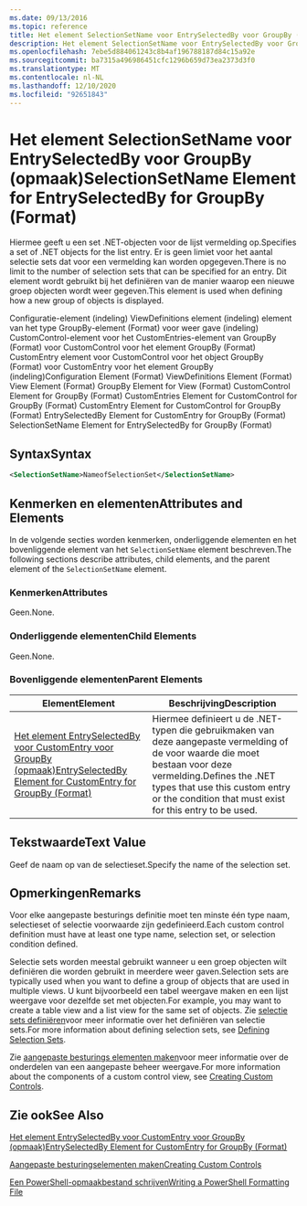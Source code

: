 ```yaml
---
ms.date: 09/13/2016
ms.topic: reference
title: Het element SelectionSetName voor EntrySelectedBy voor GroupBy (opmaak)
description: Het element SelectionSetName voor EntrySelectedBy voor GroupBy (opmaak)
ms.openlocfilehash: 7ebe5d884061243c8b4af196788187d84c15a92e
ms.sourcegitcommit: ba7315a496986451cfc1296b659d73ea2373d3f0
ms.translationtype: MT
ms.contentlocale: nl-NL
ms.lasthandoff: 12/10/2020
ms.locfileid: "92651843"
---
```

# <a name="selectionsetname-element-for-entryselectedby-for-groupby-format"></a><span data-ttu-id="9bde5-103">Het element SelectionSetName voor EntrySelectedBy voor GroupBy (opmaak)</span><span class="sxs-lookup"><span data-stu-id="9bde5-103">SelectionSetName Element for EntrySelectedBy for GroupBy (Format)</span></span>

<span data-ttu-id="9bde5-104">Hiermee geeft u een set .NET-objecten voor de lijst vermelding op.</span><span class="sxs-lookup"><span data-stu-id="9bde5-104">Specifies a set of .NET objects for the list entry.</span></span> <span data-ttu-id="9bde5-105">Er is geen limiet voor het aantal selectie sets dat voor een vermelding kan worden opgegeven.</span><span class="sxs-lookup"><span data-stu-id="9bde5-105">There is no limit to the number of selection sets that can be specified for an entry.</span></span> <span data-ttu-id="9bde5-106">Dit element wordt gebruikt bij het definiëren van de manier waarop een nieuwe groep objecten wordt weer gegeven.</span><span class="sxs-lookup"><span data-stu-id="9bde5-106">This element is used when defining how a new group of objects is displayed.</span></span>

<span data-ttu-id="9bde5-107">Configuratie-element (indeling) ViewDefinitions element (indeling) element van het type GroupBy-element (Format) voor weer gave (indeling) CustomControl-element voor het CustomEntries-element van GroupBy (Format) voor CustomControl voor het element GroupBy (Format) CustomEntry element voor CustomControl voor het object GroupBy (Format) voor CustomEntry voor het element GroupBy (indeling)</span><span class="sxs-lookup"><span data-stu-id="9bde5-107">Configuration Element (Format) ViewDefinitions Element (Format) View Element (Format) GroupBy Element for View (Format) CustomControl Element for GroupBy (Format) CustomEntries Element for CustomControl for GroupBy (Format) CustomEntry Element for CustomControl for GroupBy (Format) EntrySelectedBy Element for CustomEntry for GroupBy (Format) SelectionSetName Element for EntrySelectedBy for GroupBy (Format)</span></span>

## <a name="syntax"></a><span data-ttu-id="9bde5-108">Syntax</span><span class="sxs-lookup"><span data-stu-id="9bde5-108">Syntax</span></span>

```xml
<SelectionSetName>NameofSelectionSet</SelectionSetName>
```

## <a name="attributes-and-elements"></a><span data-ttu-id="9bde5-109">Kenmerken en elementen</span><span class="sxs-lookup"><span data-stu-id="9bde5-109">Attributes and Elements</span></span>

<span data-ttu-id="9bde5-110">In de volgende secties worden kenmerken, onderliggende elementen en het bovenliggende element van het `SelectionSetName` element beschreven.</span><span class="sxs-lookup"><span data-stu-id="9bde5-110">The following sections describe attributes, child elements, and the parent element of the `SelectionSetName` element.</span></span>

### <a name="attributes"></a><span data-ttu-id="9bde5-111">Kenmerken</span><span class="sxs-lookup"><span data-stu-id="9bde5-111">Attributes</span></span>

<span data-ttu-id="9bde5-112">Geen.</span><span class="sxs-lookup"><span data-stu-id="9bde5-112">None.</span></span>

### <a name="child-elements"></a><span data-ttu-id="9bde5-113">Onderliggende elementen</span><span class="sxs-lookup"><span data-stu-id="9bde5-113">Child Elements</span></span>

<span data-ttu-id="9bde5-114">Geen.</span><span class="sxs-lookup"><span data-stu-id="9bde5-114">None.</span></span>

### <a name="parent-elements"></a><span data-ttu-id="9bde5-115">Bovenliggende elementen</span><span class="sxs-lookup"><span data-stu-id="9bde5-115">Parent Elements</span></span>

|<span data-ttu-id="9bde5-116">Element</span><span class="sxs-lookup"><span data-stu-id="9bde5-116">Element</span></span>|<span data-ttu-id="9bde5-117">Beschrijving</span><span class="sxs-lookup"><span data-stu-id="9bde5-117">Description</span></span>|
|-------------|-----------------|
|[<span data-ttu-id="9bde5-118">Het element EntrySelectedBy voor CustomEntry voor GroupBy (opmaak)</span><span class="sxs-lookup"><span data-stu-id="9bde5-118">EntrySelectedBy Element for CustomEntry for GroupBy (Format)</span></span>](./entryselectedby-element-for-customentry-for-groupby-format.md)|<span data-ttu-id="9bde5-119">Hiermee definieert u de .NET-typen die gebruikmaken van deze aangepaste vermelding of de voor waarde die moet bestaan voor deze vermelding.</span><span class="sxs-lookup"><span data-stu-id="9bde5-119">Defines the .NET types that use this custom entry or the condition that must exist for this entry to be used.</span></span>|

## <a name="text-value"></a><span data-ttu-id="9bde5-120">Tekstwaarde</span><span class="sxs-lookup"><span data-stu-id="9bde5-120">Text Value</span></span>

<span data-ttu-id="9bde5-121">Geef de naam op van de selectieset.</span><span class="sxs-lookup"><span data-stu-id="9bde5-121">Specify the name of the selection set.</span></span>

## <a name="remarks"></a><span data-ttu-id="9bde5-122">Opmerkingen</span><span class="sxs-lookup"><span data-stu-id="9bde5-122">Remarks</span></span>

<span data-ttu-id="9bde5-123">Voor elke aangepaste besturings definitie moet ten minste één type naam, selectieset of selectie voorwaarde zijn gedefinieerd.</span><span class="sxs-lookup"><span data-stu-id="9bde5-123">Each custom control definition must have at least one type name, selection set, or selection condition defined.</span></span>

<span data-ttu-id="9bde5-124">Selectie sets worden meestal gebruikt wanneer u een groep objecten wilt definiëren die worden gebruikt in meerdere weer gaven.</span><span class="sxs-lookup"><span data-stu-id="9bde5-124">Selection sets are typically used when you want to define a group of objects that are used in multiple views.</span></span> <span data-ttu-id="9bde5-125">U kunt bijvoorbeeld een tabel weergave maken en een lijst weergave voor dezelfde set met objecten.</span><span class="sxs-lookup"><span data-stu-id="9bde5-125">For example, you may want to create a table view and a list view for the same set of objects.</span></span> <span data-ttu-id="9bde5-126">Zie [selectie sets definiëren](./defining-selection-sets.md)voor meer informatie over het definiëren van selectie sets.</span><span class="sxs-lookup"><span data-stu-id="9bde5-126">For more information about defining selection sets, see [Defining Selection Sets](./defining-selection-sets.md).</span></span>

<span data-ttu-id="9bde5-127">Zie [aangepaste besturings elementen maken](./creating-custom-controls.md)voor meer informatie over de onderdelen van een aangepaste beheer weergave.</span><span class="sxs-lookup"><span data-stu-id="9bde5-127">For more information about the components of a custom control view, see [Creating Custom Controls](./creating-custom-controls.md).</span></span>

## <a name="see-also"></a><span data-ttu-id="9bde5-128">Zie ook</span><span class="sxs-lookup"><span data-stu-id="9bde5-128">See Also</span></span>

[<span data-ttu-id="9bde5-129">Het element EntrySelectedBy voor CustomEntry voor GroupBy (opmaak)</span><span class="sxs-lookup"><span data-stu-id="9bde5-129">EntrySelectedBy Element for CustomEntry for GroupBy (Format)</span></span>](./entryselectedby-element-for-customentry-for-groupby-format.md)

[<span data-ttu-id="9bde5-130">Aangepaste besturingselementen maken</span><span class="sxs-lookup"><span data-stu-id="9bde5-130">Creating Custom Controls</span></span>](./creating-custom-controls.md)

[<span data-ttu-id="9bde5-131">Een PowerShell-opmaakbestand schrijven</span><span class="sxs-lookup"><span data-stu-id="9bde5-131">Writing a PowerShell Formatting File</span></span>](./writing-a-powershell-formatting-file.md)

